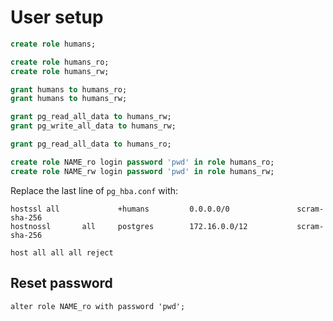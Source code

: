 # User setup

```sql
create role humans;

create role humans_ro;
create role humans_rw;

grant humans to humans_ro;
grant humans to humans_rw;

grant pg_read_all_data to humans_rw;
grant pg_write_all_data to humans_rw;

grant pg_read_all_data to humans_ro;

create role NAME_ro login password 'pwd' in role humans_ro;
create role NAME_rw login password 'pwd' in role humans_rw;
```

Replace the last line of `pg_hba.conf` with:

```
hostssl all             +humans         0.0.0.0/0               scram-sha-256
hostnossl       all     postgres        172.16.0.0/12           scram-sha-256

host all all all reject
```

## Reset password

```
alter role NAME_ro with password 'pwd';
```

